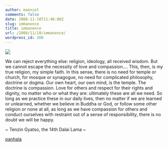 ```yaml
---
author: maeniel
comments: false
date: 2008-11-10T11:46:00Z
slug: immanence
title: immanence
url: /2008/11/10/immanence/
wordpress_id: 260
---
```


![](http://www.panhala.net/Archive/Prayer_Flads_Tibet.jpg)




We can reject everything  else: religion, ideology, all received
wisdom. But we cannot escape the  necessity of love and compassion....
This, then, is my true religion, my  simple faith. In this sense, there is no need
for temple or church, for  mosque or synagogue, no need for complicated
philosophy, doctrine or dogma.  Our own heart, our own mind, is the temple.
The doctrine is compassion. Love  for others and respect for their rights and
dignity, no matter who or what  they are: ultimately these are all we need.
So long as we practice these in  our daily lives, then no matter if we are
learned or unlearned, whether we  believe in Buddha or God, or follow some
other religion or none at all, as  long as we have compassion for others and
conduct ourselves with restraint  out of a sense of responsibility, there is
no doubt we will be  happy.










~ Tenzin Gyatso, the 14th  Dalai Lama ~







[panhala](http://www.panhala.net/Archive/Index.html)
